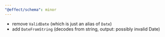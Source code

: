```yaml
---
"@effect/schema": minor
---
```


- remove `ValidDate` (which is just an alias of `Date`)
- add `DateFromString` (decodes from string, output: possibly invalid Date)
